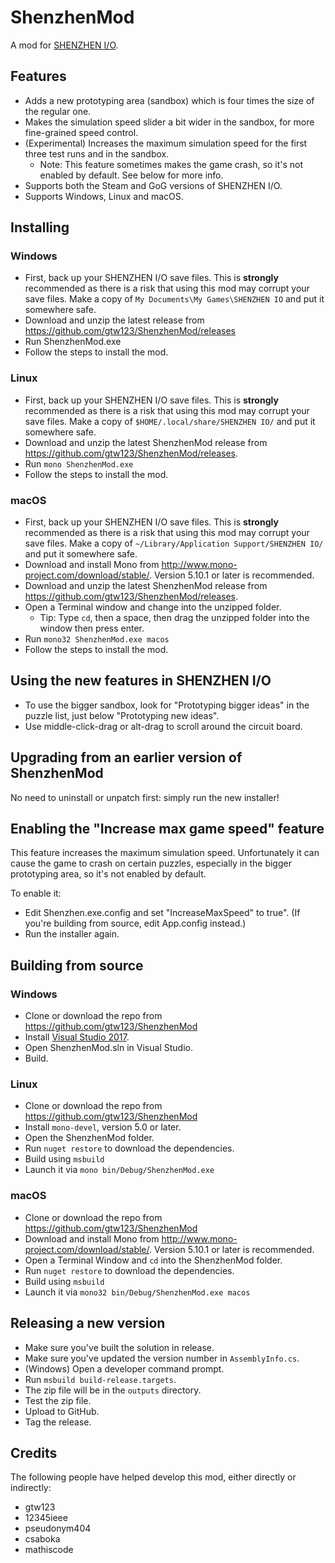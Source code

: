 # ShenzhenMod

A mod for [SHENZHEN I/O](http://www.zachtronics.com/shenzhen-io/).

## Features

* Adds a new prototyping area (sandbox) which is four times the size of the regular one.
* Makes the simulation speed slider a bit wider in the sandbox, for more fine-grained speed control.
* (Experimental) Increases the maximum simulation speed for the first three test runs and in the sandbox.
  * Note: This feature sometimes makes the game crash, so it's not enabled by default. See below for more info.
* Supports both the Steam and GoG versions of SHENZHEN I/O.
* Supports Windows, Linux and macOS.

## Installing

### Windows

* First, back up your SHENZHEN I/O save files. This is **strongly** recommended as there is a risk that using this mod may corrupt your save files. Make a copy of `My Documents\My Games\SHENZHEN IO` and put it somewhere safe.
* Download and unzip the latest release from https://github.com/gtw123/ShenzhenMod/releases
* Run ShenzhenMod.exe
* Follow the steps to install the mod.

### Linux

* First, back up your SHENZHEN I/O save files. This is **strongly** recommended as there is a risk that using this mod may corrupt your save files. Make a copy of `$HOME/.local/share/SHENZHEN IO/` and put it somewhere safe.
* Download and unzip the latest ShenzhenMod release from https://github.com/gtw123/ShenzhenMod/releases.
* Run `mono ShenzhenMod.exe`
* Follow the steps to install the mod.

### macOS

* First, back up your SHENZHEN I/O save files. This is **strongly** recommended as there is a risk that using this mod may corrupt your save files. Make a copy of `~/Library/Application Support/SHENZHEN IO/` and put it somewhere safe.
* Download and install Mono from http://www.mono-project.com/download/stable/. Version 5.10.1 or later is recommended.
* Download and unzip the latest ShenzhenMod release from https://github.com/gtw123/ShenzhenMod/releases.
* Open a Terminal window and change into the unzipped folder.
  * Tip: Type `cd`, then a space, then drag the unzipped folder into the window then press enter.
* Run `mono32 ShenzhenMod.exe macos`
* Follow the steps to install the mod.

## Using the new features in SHENZHEN I/O

* To use the bigger sandbox, look for "Prototyping bigger ideas" in the puzzle list, just below "Prototyping new ideas".
* Use middle-click-drag or alt-drag to scroll around the circuit board.

## Upgrading from an earlier version of ShenzhenMod

No need to uninstall or unpatch first: simply run the new installer!

## Enabling the "Increase max game speed" feature

This feature increases the maximum simulation speed. Unfortunately it can cause the game to crash on certain puzzles, especially in the bigger prototyping area, so it's not enabled by default.

To enable it:
* Edit Shenzhen.exe.config and set "IncreaseMaxSpeed" to true". (If you're building from source, edit App.config instead.)
* Run the installer again.

## Building from source

### Windows

* Clone or download the repo from https://github.com/gtw123/ShenzhenMod
* Install [Visual Studio 2017](https://www.visualstudio.com/downloads/).
* Open ShenzhenMod.sln in Visual Studio.
* Build.

### Linux

* Clone or download the repo from https://github.com/gtw123/ShenzhenMod
* Install `mono-devel`, version 5.0 or later.
* Open the ShenzhenMod folder.
* Run `nuget restore` to download the dependencies.
* Build using `msbuild`
* Launch it via `mono bin/Debug/ShenzhenMod.exe`

### macOS

* Clone or download the repo from https://github.com/gtw123/ShenzhenMod
* Download and install Mono from http://www.mono-project.com/download/stable/. Version 5.10.1 or later is recommended.
* Open a Terminal Window and `cd` into the ShenzhenMod folder.
* Run `nuget restore` to download the dependencies.
* Build using `msbuild`
* Launch it via `mono32 bin/Debug/ShenzhenMod.exe macos`

## Releasing a new version

* Make sure you've built the solution in release.
* Make sure you've updated the version number in `AssemblyInfo.cs`.
* (Windows) Open a developer command prompt.
* Run `msbuild build-release.targets`.
* The zip file will be in the `outputs` directory.
* Test the zip file.
* Upload to GitHub.
* Tag the release.

## Credits

The following people have helped develop this mod, either directly or indirectly:
* gtw123
* 12345ieee
* pseudonym404
* csaboka
* mathiscode
